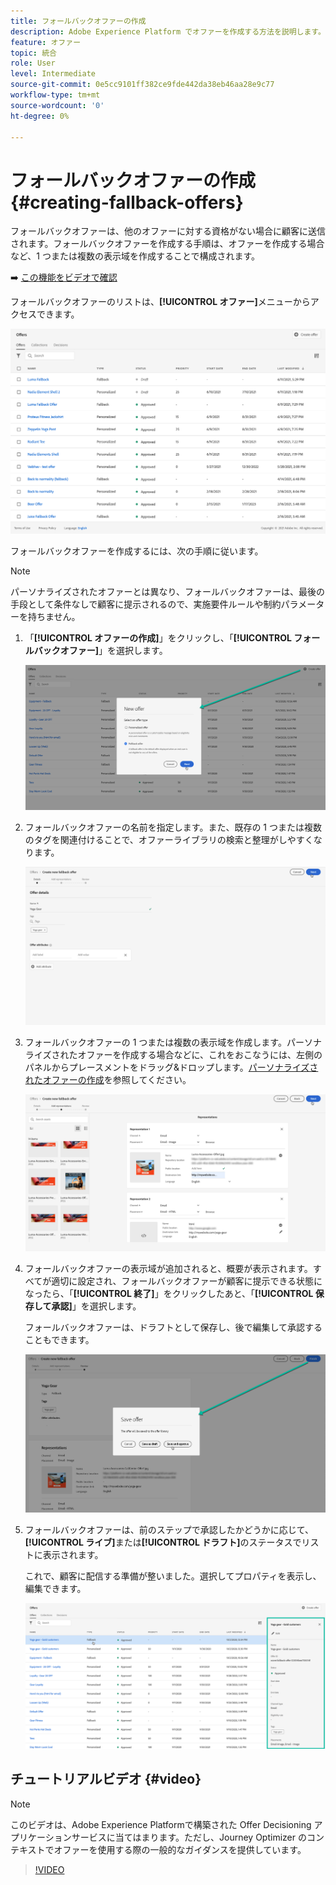 ```yaml
---
title: フォールバックオファーの作成
description: Adobe Experience Platform でオファーを作成する方法を説明します。
feature: オファー
topic: 統合
role: User
level: Intermediate
source-git-commit: 0e5cc9101ff382ce9fde442da38eb46aa28e9c77
workflow-type: tm+mt
source-wordcount: '0'
ht-degree: 0%

---
```


# フォールバックオファーの作成 {#creating-fallback-offers}

フォールバックオファーは、他のオファーに対する資格がない場合に顧客に送信されます。フォールバックオファーを作成する手順は、オファーを作成する場合など、1 つまたは複数の表示域を作成することで構成されます。

➡️ [この機能をビデオで確認](#video)

フォールバックオファーのリストは、**[!UICONTROL オファー]**&#x200B;メニューからアクセスできます。

![](../../assets/offers_list.png)

フォールバックオファーを作成するには、次の手順に従います。

>[!NOTE]
>
>パーソナライズされたオファーとは異なり、フォールバックオファーは、最後の手段として条件なしで顧客に提示されるので、実施要件ルールや制約パラメーターを持ちません。

1. 「**[!UICONTROL オファーの作成]**」をクリックし、「**[!UICONTROL フォールバックオファー]**」を選択します。

   ![](../../assets/create_fallback.png)

1. フォールバックオファーの名前を指定します。また、既存の 1 つまたは複数のタグを関連付けることで、オファーライブラリの検索と整理がしやすくなります。

   ![](../../assets/fallback_details.png)

1. フォールバックオファーの 1 つまたは複数の表示域を作成します。パーソナライズされたオファーを作成する場合などに、これをおこなうには、左側のパネルからプレースメントをドラッグ&amp;ドロップします。[パーソナライズされたオファーの作成](../offer-library/creating-personalized-offers.md)を参照してください。

   ![](../../assets/fallback_content.png)

1. フォールバックオファーの表示域が追加されると、概要が表示されます。すべてが適切に設定され、フォールバックオファーが顧客に提示できる状態になったら、「**[!UICONTROL 終了]**」をクリックしたあと、「**[!UICONTROL 保存して承認]**」を選択します。

   フォールバックオファーは、ドラフトとして保存し、後で編集して承認することもできます。

   ![](../../assets/fallback_review.png)

1. フォールバックオファーは、前のステップで承認したかどうかに応じて、**[!UICONTROL ライブ]**&#x200B;または&#x200B;**[!UICONTROL ドラフト]**&#x200B;のステータスでリストに表示されます。

   これで、顧客に配信する準備が整いました。選択してプロパティを表示し、編集できます。<!-- no suppression? -->

   ![](../../assets/fallback_created.png)

## チュートリアルビデオ {#video}

>[!NOTE]
>
>このビデオは、Adobe Experience Platformで構築された Offer Decisioning アプリケーションサービスに当てはまります。ただし、Journey Optimizer のコンテキストでオファーを使用する際の一般的なガイダンスを提供しています。

>[!VIDEO](https://video.tv.adobe.com/v/329383?quality=12)
